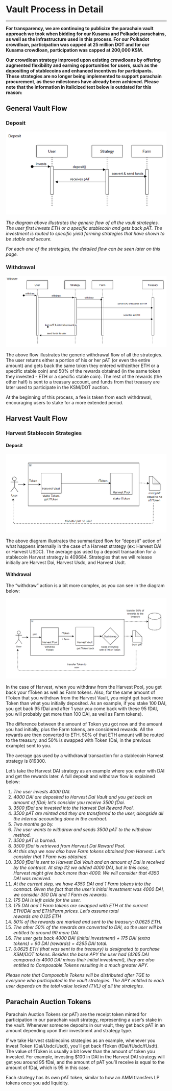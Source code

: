 # Vault Process in Detail

---

**For transparency, we are continuing to publicize the parachain vault approach we took when bidding for our Kusama and 
Polkadot parachains, as well as the infrastructure used in this process. For our Polkadot crowdloan, participation was 
capped at 25 million DOT and for our Kusama crowdloan, participation was capped at 200,000 KSM.**

**Our crowdloan strategy improved upon existing crowdloans by offering augmented flexibility and earning opportunities 
for users, such as the depositing of stablecoins and enhanced incentives for participants. These strategies are no 
longer being implemented to support parachain procurement, as these milestones have already been achieved. Please note 
that the information in italicized text below is outdated for this reason:**


## General Vault Flow


### Deposit

![general_vault_flow_deposit](general-vault-flow-deposit.png)

_The diagram above illustrates the generic flow of all the vault strategies. The user first invests ETH or a specific 
stablecoin and gets back pAT. The investment is routed to specific yield farming strategies that have shown to be stable 
and secure._

_For each one of the strategies, the detailed flow can be seen later on this page._


### Withdrawal


![general_vault-flow-withdrawal](general-vault-flow-withdrawal.png)


The above flow illustrates the generic withdrawal flow of all the strategies. The user returns either a portion of his 
or her pAT (or even the entire amount) and gets back the same token they entered with(either ETH or a specific stable 
coin) and 50% of the rewards obtained (in the same token they invested - ETH or a specific stable coin). The rest of 
the rewards (the other half) is sent to a treasury account, and funds from that treasury are later used to participate
in the KSM/DOT auction.

At the beginning of this process, a fee is taken from each withdrawal, encouraging users to stake for a more extended 
period.


## Harvest Vault Flow


### Harvest Stablecoin Strategies


#### Deposit

![harvest_vault-flow_deposit](harvest-vault-flow-deposit.png)


The above diagram illustrates the summarized flow for “deposit” action of what happens internally in the case of a 
Harvest strategy (ex: Harvest DAI or Harvest USDC). The average gas used by a deposit transaction for a stablecoin 
Harvest strategy is 409684. Strategies that we will release initially are Harvest Dai, Harvest Usdc, and Harvest Usdt.


#### Withdrawal

The “withdraw” action is a bit more complex, as you can see in the diagram below:

![harvest_vault-flow_withdrawal](harvest-vault-flow-withdrawal.png)


In the case of Harvest, when you withdraw from the Harvest Pool, you get back your fToken as well as Farm tokens. Also, 
for the same amount of fToken that you withdraw from the Harvest Vault, you might get back more Token than what you 
initially deposited. As an example, if you stake 100 DAI, you get back 95 fDai and after 1 year you come back with 
these 95 fDAI, you will probably get more than 100 DAI, as well as Farm tokens).

The difference between the amount of Token you got now and the amount you had initially, plus the Farm tokens, are 
considered rewards. All the rewards are then converted to ETH. 50% of that ETH amount will be routed to the treasury, 
and 50% is swapped with Token (Dai, in the previous example) sent to you.

The average gas used by a withdrawal transaction for a stablecoin Harvest strategy is 819300.

Let’s take the Harvest DAI strategy as an example where you enter with DAI and get the rewards later. A full deposit 
and withdraw flow is explained below:



1. _The user invests 4000 DAI._
2. _4000 DAI are deposited to Harvest Dai Vault and you get back an amount of fDai; let’s consider you receive 3500 
   fDai._
3. _3500 fDai are invested into the Harvest Dai Reward Pool._
4. _3500 pAT are minted and they are transferred to the user, alongside all the internal accounting done in the contract._
5. _Two months go by._
6. _The user wants to withdraw and sends 3500 pAT to the withdraw method._
7. _3500 pAT is burned._
8. _3500 fDai is retrieved from Harvest Dai Reward Pool._
9. _At this step we now also have Farm tokens obtained from Harvest. Let’s consider that 1 Farm was obtained._
10. _3500 fDai is sent to Harvest Dai Vault and an amount of Dai is received by the contract. At step #2 we added 
    4000  DAI, but in this case, Harvest might give back more than 4000. We will consider that 4350 DAI was received._
11. _At the current step, we have 4350 DAI and 1 Farm tokens into the contract. Given the fact that the user's 
    initial  investment was 4000 DAI, we consider 350 DAI and 1 Farm as rewards._
12. _175 DAI is left aside for the user._
13. _175 DAI and 1 Farm tokens are swapped with ETH at the current ETH/DAI and ETH/Farm prices. Let’s assume total  
    rewards are 0.125 ETH_
14. _50% of the rewards are marked and sent to the treasury: 0.0625 ETH._
15. _The other 50% of the rewards are converted to DAI, so the user will be entitled to around 90 more DAI._
16. _The user gets back 4000 DAI (initial investment) + 175 DAI (extra tokens) + 90 DAI (rewards) = 4265 DAI total._
17. _0.0625 ETH (that was sent to the treasury) is designated to purchase KSM/DOT tokens. Besides the base APY the 
    user  had (4265 DAI compared to 4000 DAI minus their initial investment), they are also entitled to Composable
    Tokens resulting in a much greater APY._

_Please note that Composable Tokens will be distributed after TGE to everyone who participated in the vault strategies. 
The APY entitled to each user depends on the total value locked (TVL) of all the strategies._


## Parachain Auction Tokens

Parachain Auction Tokens (or pAT) are the receipt token minted for participation in our parachain vault strategy, 
representing a user’s stake in the vault. Whenever someone deposits in our vault, they get back pAT in an amount 
depending upon their investment and strategy type.

If we take Harvest stablecoins strategies as an example, whenever you invest Token (Dai/Usdc/Usdt), you’ll get back 
fToken (fDai/fUsdc/fUsdt). The value of fToken is usually a bit lower than the amount of token you invested. 
For example, investing $100 in DAI in the Harvest DAI strategy will get you around 95 fDai, and the amount of pAT you’ll
receive is equal to the amount of fDai, which is 95 in this case.

Each strategy has its own pAT token, similar to how an AMM transfers LP tokens once you add liquidity.
